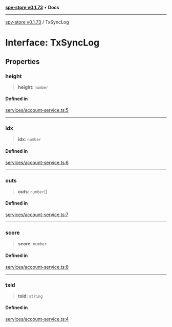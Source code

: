 [**spv-store v0.1.73**](../README.md) • **Docs**

***

[spv-store v0.1.73](../globals.md) / TxSyncLog

# Interface: TxSyncLog

## Properties

### height

> **height**: `number`

#### Defined in

[services/account-service.ts:5](https://github.com/bitcoin-sv/spv-store/blob/9735342843cd2ea4b04983988f1fa98b59c98947/src/services/account-service.ts#L5)

***

### idx

> **idx**: `number`

#### Defined in

[services/account-service.ts:6](https://github.com/bitcoin-sv/spv-store/blob/9735342843cd2ea4b04983988f1fa98b59c98947/src/services/account-service.ts#L6)

***

### outs

> **outs**: `number`[]

#### Defined in

[services/account-service.ts:7](https://github.com/bitcoin-sv/spv-store/blob/9735342843cd2ea4b04983988f1fa98b59c98947/src/services/account-service.ts#L7)

***

### score

> **score**: `number`

#### Defined in

[services/account-service.ts:8](https://github.com/bitcoin-sv/spv-store/blob/9735342843cd2ea4b04983988f1fa98b59c98947/src/services/account-service.ts#L8)

***

### txid

> **txid**: `string`

#### Defined in

[services/account-service.ts:4](https://github.com/bitcoin-sv/spv-store/blob/9735342843cd2ea4b04983988f1fa98b59c98947/src/services/account-service.ts#L4)
